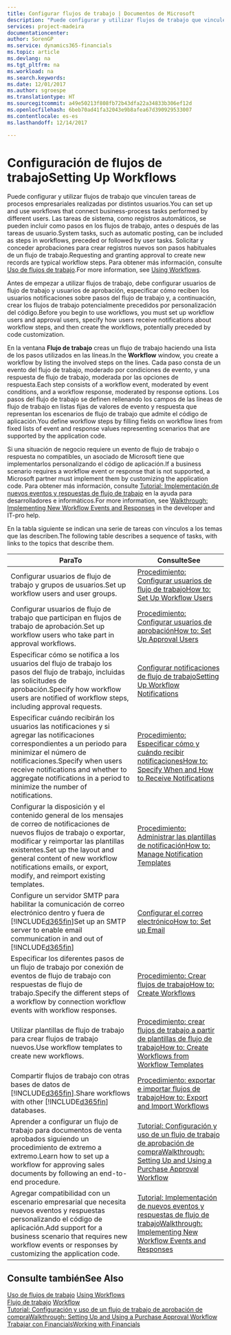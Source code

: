 ```yaml
---
title: Configurar flujos de trabajo | Documentos de Microsoft
description: "Puede configurar y utilizar flujos de trabajo que vinculen tareas de procesos empresariales realizadas por distintos usuarios. Las tareas de sistema, como registros automáticos, se pueden incluir como pasos en los flujos de trabajo, antes o después de las tareas de usuario. Solicitar y conceder aprobaciones para crear registros nuevos son pasos habituales de un flujo de trabajo."
services: project-madeira
documentationcenter: 
author: SorenGP
ms.service: dynamics365-financials
ms.topic: article
ms.devlang: na
ms.tgt_pltfrm: na
ms.workload: na
ms.search.keywords: 
ms.date: 12/01/2017
ms.author: sgroespe
ms.translationtype: HT
ms.sourcegitcommit: a49e50213f808fb72b43dfa22a34833b306ef12d
ms.openlocfilehash: 6beb70ad41fa32043e9b8afea67d390929533007
ms.contentlocale: es-es
ms.lasthandoff: 12/14/2017

---
```

# <a name="setting-up-workflows"></a><span data-ttu-id="789ef-105">Configuración de flujos de trabajo</span><span class="sxs-lookup"><span data-stu-id="789ef-105">Setting Up Workflows</span></span>
<span data-ttu-id="789ef-106">Puede configurar y utilizar flujos de trabajo que vinculen tareas de procesos empresariales realizadas por distintos usuarios.</span><span class="sxs-lookup"><span data-stu-id="789ef-106">You can set up and use workflows that connect business-process tasks performed by different users.</span></span> <span data-ttu-id="789ef-107">Las tareas de sistema, como registros automáticos, se pueden incluir como pasos en los flujos de trabajo, antes o después de las tareas de usuario.</span><span class="sxs-lookup"><span data-stu-id="789ef-107">System tasks, such as automatic posting, can be included as steps in workflows, preceded or followed by user tasks.</span></span> <span data-ttu-id="789ef-108">Solicitar y conceder aprobaciones para crear registros nuevos son pasos habituales de un flujo de trabajo.</span><span class="sxs-lookup"><span data-stu-id="789ef-108">Requesting and granting approval to create new records are typical workflow steps.</span></span> <span data-ttu-id="789ef-109">Para obtener más información, consulte [Uso de flujos de trabajo](across-use-workflows.md).</span><span class="sxs-lookup"><span data-stu-id="789ef-109">For more information, see [Using Workflows](across-use-workflows.md).</span></span>  

 <span data-ttu-id="789ef-110">Antes de empezar a utilizar flujos de trabajo, debe configurar usuarios de flujo de trabajo y usuarios de aprobación, especificar cómo reciben los usuarios notificaciones sobre pasos del flujo de trabajo y, a continuación, crear los flujos de trabajo potencialmente precedidos por personalización del código.</span><span class="sxs-lookup"><span data-stu-id="789ef-110">Before you begin to use workflows, you must set up workflow users and approval users, specify how users receive notifications about workflow steps, and then create the workflows, potentially preceded by code customization.</span></span>  

 <span data-ttu-id="789ef-111">En la ventana **Flujo de trabajo** creas un flujo de trabajo haciendo una lista de los pasos utilizados en las líneas.</span><span class="sxs-lookup"><span data-stu-id="789ef-111">In the **Workflow** window, you create a workflow by listing the involved steps on the lines.</span></span> <span data-ttu-id="789ef-112">Cada paso consta de un evento del flujo de trabajo, moderado por condiciones de evento, y una respuesta de flujo de trabajo, moderada por las opciones de respuesta.</span><span class="sxs-lookup"><span data-stu-id="789ef-112">Each step consists of a workflow event, moderated by event conditions, and a workflow response, moderated by response options.</span></span> <span data-ttu-id="789ef-113">Los pasos del flujo de trabajo se definen rellenando los campos de las líneas de flujo de trabajo en listas fijas de valores de evento y respuesta que representan los escenarios de flujo de trabajo que admite el código de aplicación.</span><span class="sxs-lookup"><span data-stu-id="789ef-113">You define workflow steps by filling fields on workflow lines from fixed lists of event and response values representing scenarios that are supported by the application code.</span></span>  

 <span data-ttu-id="789ef-114">Si una situación de negocio requiere un evento de flujo de trabajo o respuesta no compatibles, un asociado de Microsoft tiene que implementarlos personalizando el código de aplicación.</span><span class="sxs-lookup"><span data-stu-id="789ef-114">If a business scenario requires a workflow event or response that is not supported, a Microsoft partner must implement them by customizing the application code.</span></span> <span data-ttu-id="789ef-115">Para obtener más información, consulte [Tutorial: Implementación de nuevos eventos y respuestas de flujo de trabajo](/dynamics_nav/Walkthrough--Implementing-New-Workflow-Events-and-Responses) en la ayuda para desarrolladores e informáticos.</span><span class="sxs-lookup"><span data-stu-id="789ef-115">For more information, see [Walkthrough: Implementing New Workflow Events and Responses](/dynamics_nav/Walkthrough--Implementing-New-Workflow-Events-and-Responses) in the developer and IT-pro help.</span></span>

 <span data-ttu-id="789ef-116">En la tabla siguiente se indican una serie de tareas con vínculos a los temas que las describen.</span><span class="sxs-lookup"><span data-stu-id="789ef-116">The following table describes a sequence of tasks, with links to the topics that describe them.</span></span>  

|<span data-ttu-id="789ef-117">**Para**</span><span class="sxs-lookup"><span data-stu-id="789ef-117">**To**</span></span>|<span data-ttu-id="789ef-118">**Consulte**</span><span class="sxs-lookup"><span data-stu-id="789ef-118">**See**</span></span>|  
|------------|-------------|  
|<span data-ttu-id="789ef-119">Configurar usuarios de flujo de trabajo y grupos de usuarios.</span><span class="sxs-lookup"><span data-stu-id="789ef-119">Set up workflow users and user groups.</span></span>|[<span data-ttu-id="789ef-120">Procedimiento: Configurar usuarios de flujo de trabajo</span><span class="sxs-lookup"><span data-stu-id="789ef-120">How to: Set Up Workflow Users</span></span>](across-how-to-set-up-workflow-users.md)|  
|<span data-ttu-id="789ef-121">Configurar usuarios de flujo de trabajo que participan en flujos de trabajo de aprobación.</span><span class="sxs-lookup"><span data-stu-id="789ef-121">Set up workflow users who take part in approval workflows.</span></span>|[<span data-ttu-id="789ef-122">Procedimiento: Configurar usuarios de aprobación</span><span class="sxs-lookup"><span data-stu-id="789ef-122">How to: Set Up Approval Users</span></span>](across-how-to-set-up-approval-users.md)|  
|<span data-ttu-id="789ef-123">Especificar cómo se notifica a los usuarios del flujo de trabajo los pasos del flujo de trabajo, incluidas las solicitudes de aprobación.</span><span class="sxs-lookup"><span data-stu-id="789ef-123">Specify how workflow users are notified of workflow steps, including approval requests.</span></span>|[<span data-ttu-id="789ef-124">Configurar notificaciones de flujo de trabajo</span><span class="sxs-lookup"><span data-stu-id="789ef-124">Setting Up Workflow Notifications</span></span>](across-setting-up-workflow-notifications.md)|  
|<span data-ttu-id="789ef-125">Especificar cuándo recibirán los usuarios las notificaciones y si agregar las notificaciones correspondientes a un periodo para minimizar el número de notificaciones.</span><span class="sxs-lookup"><span data-stu-id="789ef-125">Specify when users receive notifications and whether to aggregate notifications in a period to minimize the number of notifications.</span></span>|[<span data-ttu-id="789ef-126">Procedimiento: Especificar cómo y cuándo recibir notificaciones</span><span class="sxs-lookup"><span data-stu-id="789ef-126">How to: Specify When and How to Receive Notifications</span></span>](across-how-to-specify-when-and-how-to-receive-notifications.md)|  
|<span data-ttu-id="789ef-127">Configurar la disposición y el contenido general de los mensajes de correo de notificaciones de nuevos flujos de trabajo o exportar, modificar y reimportar las plantillas existentes.</span><span class="sxs-lookup"><span data-stu-id="789ef-127">Set up the layout and general content of new workflow notifications emails, or export, modify, and reimport existing templates.</span></span>|[<span data-ttu-id="789ef-128">Procedimiento: Administrar las plantillas de notificación</span><span class="sxs-lookup"><span data-stu-id="789ef-128">How to: Manage Notification Templates</span></span>](across-how-to-manage-notification-templates.md)|  
|<span data-ttu-id="789ef-129">Configure un servidor SMTP para habilitar la comunicación de correo electrónico dentro y fuera de [!INCLUDE[d365fin](includes/d365fin_md.md)]</span><span class="sxs-lookup"><span data-stu-id="789ef-129">Set up an SMTP server to enable email communication in and out of [!INCLUDE[d365fin](includes/d365fin_md.md)]</span></span>|[<span data-ttu-id="789ef-130">Configurar el correo electrónico</span><span class="sxs-lookup"><span data-stu-id="789ef-130">How to: Set up Email</span></span>](madeira-how-setup-email.md)|
|<span data-ttu-id="789ef-131">Especificar los diferentes pasos de un flujo de trabajo por conexión de eventos de flujo de trabajo con respuestas de flujo de trabajo.</span><span class="sxs-lookup"><span data-stu-id="789ef-131">Specify the different steps of a workflow by connection workflow events with workflow responses.</span></span>|[<span data-ttu-id="789ef-132">Procedimiento: Crear flujos de trabajo</span><span class="sxs-lookup"><span data-stu-id="789ef-132">How to: Create Workflows</span></span>](across-how-to-create-workflows.md)|  
|<span data-ttu-id="789ef-133">Utilizar plantillas de flujo de trabajo para crear flujos de trabajo nuevos.</span><span class="sxs-lookup"><span data-stu-id="789ef-133">Use workflow templates to create new workflows.</span></span>|[<span data-ttu-id="789ef-134">Procedimiento: crear flujos de trabajo a partir de plantillas de flujo de trabajo</span><span class="sxs-lookup"><span data-stu-id="789ef-134">How to: Create Workflows from Workflow Templates</span></span>](across-how-to-create-workflows-from-workflow-templates.md)|  
|<span data-ttu-id="789ef-135">Compartir flujos de trabajo con otras bases de datos de [!INCLUDE[d365fin](includes/d365fin_md.md)].</span><span class="sxs-lookup"><span data-stu-id="789ef-135">Share workflows with other [!INCLUDE[d365fin](includes/d365fin_md.md)] databases.</span></span>|[<span data-ttu-id="789ef-136">Procedimiento: exportar e importar flujos de trabajo</span><span class="sxs-lookup"><span data-stu-id="789ef-136">How to: Export and Import Workflows</span></span>](across-how-to-export-and-import-workflows.md)|  
|<span data-ttu-id="789ef-137">Aprender a configurar un flujo de trabajo para documentos de venta aprobados siguiendo un procedimiento de extremo a extremo.</span><span class="sxs-lookup"><span data-stu-id="789ef-137">Learn how to set up a workflow for approving sales documents by following an end-to-end procedure.</span></span>|[<span data-ttu-id="789ef-138">Tutorial: Configuración y uso de un flujo de trabajo de aprobación de compra</span><span class="sxs-lookup"><span data-stu-id="789ef-138">Walkthrough: Setting Up and Using a Purchase Approval Workflow</span></span>](walkthrough-setting-up-and-using-a-purchase-approval-workflow.md)|  
|<span data-ttu-id="789ef-139">Agregar compatibilidad con un escenario empresarial que necesita nuevos eventos y respuestas personalizando el código de aplicación.</span><span class="sxs-lookup"><span data-stu-id="789ef-139">Add support for a business scenario that requires new workflow events or responses by customizing the application code.</span></span>|[<span data-ttu-id="789ef-140">Tutorial: Implementación de nuevos eventos y respuestas de flujo de trabajo</span><span class="sxs-lookup"><span data-stu-id="789ef-140">Walkthrough: Implementing New Workflow Events and Responses</span></span>](/dynamics_nav/Walkthrough--Implementing-New-Workflow-Events-and-Responses)|  

## <a name="see-also"></a><span data-ttu-id="789ef-141">Consulte también</span><span class="sxs-lookup"><span data-stu-id="789ef-141">See Also</span></span>  
 <span data-ttu-id="789ef-142">[Uso de flujos de trabajo](across-use-workflows.md) </span><span class="sxs-lookup"><span data-stu-id="789ef-142">[Using Workflows](across-use-workflows.md) </span></span>  
 <span data-ttu-id="789ef-143">[Flujo de trabajo](across-workflow.md) </span><span class="sxs-lookup"><span data-stu-id="789ef-143">[Workflow](across-workflow.md) </span></span>  
 [<span data-ttu-id="789ef-144">Tutorial: Configuración y uso de un flujo de trabajo de aprobación de compra</span><span class="sxs-lookup"><span data-stu-id="789ef-144">Walkthrough: Setting Up and Using a Purchase Approval Workflow</span></span>](walkthrough-setting-up-and-using-a-purchase-approval-workflow.md)  
 [<span data-ttu-id="789ef-145">Trabajar con Financials</span><span class="sxs-lookup"><span data-stu-id="789ef-145">Working with Financials</span></span>](ui-work-product.md)

